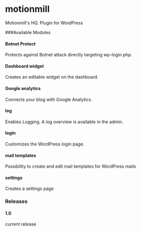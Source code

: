 motionmill
==========

Motionmill's HQ. Plugin for WordPress

###Available Modules

#### Botnet Protect
Protects against Botnet attack directly targeting wp-login.php.

#### Dashboard widget
Creates an editable widget on the dashboard.

#### Google analytics
Connects your blog with Google Analytics.

#### log
Enables Logging. A log overview is available in the admin.

#### login
Customizes the WordPress login page.

#### mail templates
Possibility to create and edit mail templates for WordPress mails

#### settings
Creates a settings page

### Releases

#### 1.0
current release
